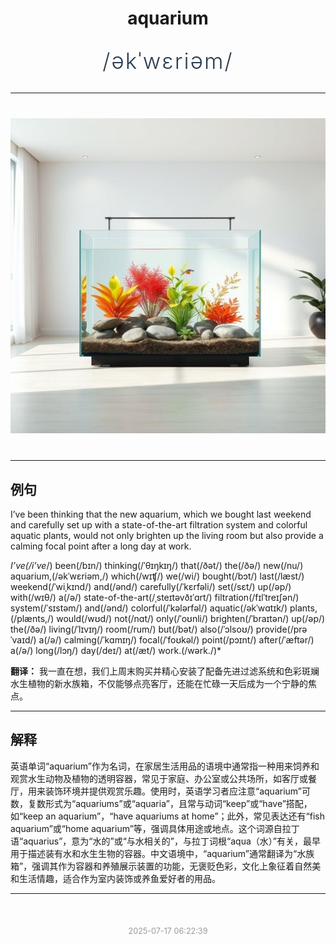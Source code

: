 <div align="center">

# aquarium

<div style="margin: 30px 0;">
<h1 style="font-size: 2.5em; font-weight: 300; letter-spacing: 2px; margin: 0; color: #2c3e50;">
/əkˈwɛriəm/
</h1>
</div>

</div>

---

<div align="center" style="margin: 40px 0;">

![aquarium](images/aquarium.png)

</div>

---

## 例句

I’ve been thinking that the new aquarium, which we bought last weekend and carefully set up with a state-of-the-art filtration system and colorful aquatic plants, would not only brighten up the living room but also provide a calming focal point after a long day at work.

*I’ve(/i’ve*/) been(/bɪn/) thinking(/ˈθɪŋkɪŋ/) that(/ðət/) the(/ðə/) new(/nu/) aquarium,(/əkˈwɛriəm,/) which(/wɪʧ/) we(/wi/) bought(/bɔt/) last(/læst/) weekend(/ˈwiˌkɪnd/) and(/ənd/) carefully(/ˈkɛrfəli/) set(/sɛt/) up(/əp/) with(/wɪθ/) a(/ə/) state-of-the-art(/ˌsteɪtəvðɪˈɑrt/) filtration(/fɪlˈtreɪʃən/) system(/ˈsɪstəm/) and(/ənd/) colorful(/ˈkələrfəl/) aquatic(/əkˈwɑtɪk/) plants,(/plænts,/) would(/wʊd/) not(/nɑt/) only(/ˈoʊnli/) brighten(/ˈbraɪtən/) up(/əp/) the(/ðə/) living(/ˈlɪvɪŋ/) room(/rum/) but(/bət/) also(/ˈɔlsoʊ/) provide(/prəˈvaɪd/) a(/ə/) calming(/ˈkɑmɪŋ/) focal(/ˈfoʊkəl/) point(/pɔɪnt/) after(/ˈæftər/) a(/ə/) long(/lɔŋ/) day(/deɪ/) at(/æt/) work.(/wərk./)*

**翻译：** 我一直在想，我们上周末购买并精心安装了配备先进过滤系统和色彩斑斓水生植物的新水族箱，不仅能够点亮客厅，还能在忙碌一天后成为一个宁静的焦点。

---

## 解释

英语单词“aquarium”作为名词，在家居生活用品的语境中通常指一种用来饲养和观赏水生动物及植物的透明容器，常见于家庭、办公室或公共场所，如客厅或餐厅，用来装饰环境并提供观赏乐趣。使用时，英语学习者应注意“aquarium”可数，复数形式为“aquariums”或“aquaria”，且常与动词“keep”或“have”搭配，如“keep an aquarium”，“have aquariums at home”；此外，常见表达还有“fish aquarium”或“home aquarium”等，强调具体用途或地点。这个词源自拉丁语“aquarius”，意为“水的”或“与水相关的”，与拉丁词根“aqua（水）”有关，最早用于描述装有水和水生生物的容器。中文语境中，“aquarium”通常翻译为“水族箱”，强调其作为容器和养殖展示装置的功能，无褒贬色彩，文化上象征着自然美和生活情趣，适合作为室内装饰或养鱼爱好者的用品。


---

<div align="center" style="margin-top: 50px;">
<small style="color: #999; font-size: 0.9em;">2025-07-17 06:22:39</small>
</div>
